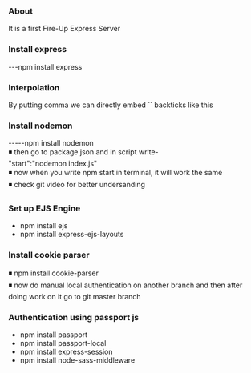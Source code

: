 ### About
It is a first Fire-Up Express Server 

### Install express
---npm install express

### Interpolation
By putting comma we can directly embed `` backticks like this

### Install nodemon 
-----npm install nodemon
<br>
◾ then go to package.json and in script write-
<br>
"start":"nodemon index.js"
<br>
◾ now when you write npm start in terminal, it will work the same 
<br>
◾ check git video for better undersanding
### Set up EJS Engine
<ul>
<li>npm install ejs</li>
<li>npm install express-ejs-layouts</li>
</ul> 

### Install cookie parser
◾ npm install cookie-parser
<br>
◾ now do manual local authentication on another branch and then after doing work on it go to git master branch

### Authentication using passport js
<ul>
<li>npm install passport</li>
<li>npm install passport-local</li>
<li>npm install express-session</li>
<li>npm install node-sass-middleware</li>
</ul>
